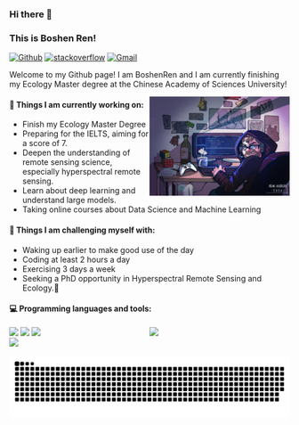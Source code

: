 ### Hi there 👋 
### This is Boshen Ren!

[![Github](https://img.shields.io/badge/-Github-000?style=flat&logo=Github&logoColor=white)](https://github.com/784494706)
[![stackoverflow](https://img.shields.io/badge/stackoverflow-logo?style=for-the-badge&logo=stackoverflow&logoColor=white)](https://stackoverflow.com/users/23494824)
[![Gmail](https://img.shields.io/badge/-Gmail-c14438?style=flat&logo=Gmail&logoColor=white)](mailto:boshenren@gmail.com)

Welcome to my Github page! I am BoshenRen and I am currently finishing my Ecology Master degree at the Chinese Academy of Sciences University!  

<img align="right" alt="img" src="https://github.com/FernandoRoldan93/FernandoRoldan93/blob/master/cover_image.jpg" width="50%" height="auto" />


#### 🌱 Things I am currently working on: 
- Finish my Ecology Master Degree
- Preparing for the IELTS, aiming for a score of 7.
- Deepen the understanding of remote sensing science, especially hyperspectral remote sensing.
- Learn about deep learning and understand large models.
- Taking online courses about Data Science and Machine Learning

#### :muscle: Things I am challenging myself with:
- Waking up earlier to make good use of the day
- Coding at least 2 hours a day
- Exercising 3 days a week
- Seeking a PhD opportunity in Hyperspectral Remote Sensing and Ecology.💪

#### :computer: Programming languages and tools: 
<p>
	<img width="50%" align="right" src="https://github-readme-stats.vercel.app/api?username=784494706&show_icons=true&hide_border=true" />

<code><img width="10%" src="https://www.vectorlogo.zone/logos/python/python-ar21.svg"></code>
<code><img width="5%" src="https://www.vectorlogo.zone/logos/r-project/r-project-icon.svg"></code>
<code><img width="5%" src="https://upload.wikimedia.org/wikipedia/commons/2/21/Matlab_Logo.png"></code>
<br />
<code><img width="10%" src="https://www.vectorlogo.zone/logos/git-scm/git-scm-ar21.svg"></code>
</p>


<picture>
  <source media="(prefers-color-scheme: dark)" srcset="https://raw.githubusercontent.com/784494706/784494706/output/github-contribution-grid-snake-dark.svg">
  <source media="(prefers-color-scheme: light)" srcset="https://raw.githubusercontent.com/784494706/784494706/output/github-contribution-grid-snake.svg">
  <img alt="github contribution grid snake animation" src="https://raw.githubusercontent.com/784494706/784494706/output/github-contribution-grid-snake.svg">
</picture>
